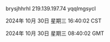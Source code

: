 brysjhhrhl 219.139.197.74 yqqlmgsycl

2024年 10月 30日 星期三 16:40:02 CST

2024年 10月 30日 星期三 08:40:02 GMT
